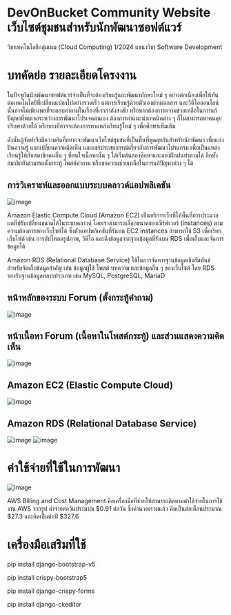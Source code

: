 # DevOnBucket Community Website เว็บไซต์ชุมชนสำหรับนักพัฒนาซอฟต์แวร์ 
วิชาเทคโนโลยีกลุ่มเมฆ (Cloud Computing) 1/2024 แขนงวิชา Software Development

# บทคัดย่อ รายละเอียดโครงงาน
  ในปัจจุบันนักพัฒนาซอฟต์แวร์จำเป็นที่จะต้องเรียนรู้และพัฒนาทักษะใหม่ ๆ อย่างต่อเนื่องเพื่อให้ทันต่อเทคโนโลยีที่เปลี่ยนแปลงไปอย่างรวดเร็ว แต่การเรียนรู้ด้วยตัวเองผ่านเอกสาร และวิดีโอออนไลน์นั้นอาจไม่เพียงพอที่จะตอบคำถามในเรื่องที่เรากำลังสงสัย หรือหากต้องการความช่วยเหลือในการแก้ปัญหาที่พบเจอระหว่างการพัฒนาโปรเจคตนเอง ต้องการคำแนะนำเทคนิคต่าง ๆ ก็ไม่สามารถหาคนคุยปรึกษาด้วยได้ หรือบางทีอาจจะต้องการหาแหล่งเรียนรู้ใหม่ ๆ เพื่อศึกษาเพิ่มเติม 

  ดังนั้นผู้จัดทำจึงมีความคิดที่อยากจะพัฒนาเว็บไซต์ชุมชนที่เป็นพื้นที่พูดคุยกันสำหรับนักพัฒนา เพื่อแบ่งปันความรู้ แลกเปลี่ยนความคิดเห็น และแชร์ประสบการณ์เกี่ยวกับการพัฒนาโปรแกรม เพื่อเป็นแหล่งเรียนรู้ให้กับสมาชิกคนอื่น ๆ ที่สนใจเนื้อหานั้น ๆ ได้เริ่มต้นลองศึกษาและลองฝึกฝนทำตามได้ อีกทั้งสมาชิกยังสามารถตั้งกระทู้ โพสต์คำถาม หรือขอความช่วยเหลือในการแก้ปัญหาต่าง ๆ ได้


## การวิเคราะห์และออกแบบระบบคลาวด์แอปพลิเคชัน
![image](https://github.com/user-attachments/assets/1feaf408-c22e-4880-bfec-9af5a411e04e)

Amazon Elastic Compute Cloud (Amazon EC2) เป็นบริการเว็บที่ให้พื้นที่การประมวลผลที่ปรับเปลี่ยนขนาดได้ในระบบคลาวด์ โดยเราสามารถเลือกขนาดของเซิร์ฟเวอร์ (instances) ตามความต้องการของเว็บไซต์ได้ ซึ่งตัวแอปพลิเคชันที่รันบน EC2 instances สามารถใช้ S3 เพื่อเรียกเก็บไฟล์ เช่น การอัปโหลดรูปภาพ, วิดีโอ และดึงข้อมูลจากฐานข้อมูลที่รันบน RDS เพื่อเก็บและจัดการข้อมูลได้

	
Amazon RDS (Relational Database Service) ใช้ในการจัดการฐานข้อมูลเชิงสัมพันธ์สำหรับจัดเก็บข้อมูลสำคัญ เช่น ข้อมูลผู้ใช้ โพสต์ บทความ และข้อมูลอื่น ๆ ของเว็บไซต์ โดย RDS รองรับฐานข้อมูลหลายประเภท เช่น MySQL, PostgreSQL, MariaD 



## หน้าหลักของระบบ Forum (ตั้งกระทู้คำถาม)
![image](https://github.com/user-attachments/assets/43410df3-6629-4c70-b179-78acb4312053)


## หน้าเนื้อหา Forum (เนื้อหาในโพสต์กระทู้) และส่วนแสดงความคิดเห็น
![image](https://github.com/user-attachments/assets/925f39cb-d8b5-42c9-8e9b-0c735afb3d9f)


## Amazon EC2 (Elastic Compute Cloud)
![image](https://github.com/user-attachments/assets/85abf13b-2a84-41d2-bd54-7356c5881cd1)

## Amazon RDS (Relational Database Service)
![image](https://github.com/user-attachments/assets/2c810ab6-fbd4-40df-989d-3b8b69aa07f2)
![image](https://github.com/user-attachments/assets/2056c59a-eb14-42f7-9140-95c28eefcd8d)

# ค่าใช้จ่ายที่ใช้ในการพัฒนา
![image](https://github.com/user-attachments/assets/4ea57272-49fb-497a-ac95-1048be8fcc7b)

AWS Billing and Cost Management
คือเครื่องมือที่ช่วยให้สามารถติดตามค่าใช้จ่ายในการใช้งาน AWS จากรูป ค่าจ่ายต่อวันประมาณ $0.91 ต่อวัน ซึ่งคำนวณรวมแล้ว คิดเป็นต่อเดือนประมาณ $27.3 และคิดเป็นต่อปี $327.6



# เครื่องมือเสริมที่ใช้
pip install django-bootstrap-v5

pip install crispy-bootstrap5

pip install django-crispy-forms

pip install django-ckeditor
